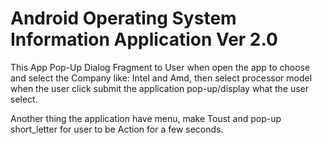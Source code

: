# Android Operating System Information Application Ver 2.0
This App Pop-Up Dialog Fragment to User when open the app to choose and select the Company like: Intel and Amd, then select processor model
when the user click submit the application pop-up/display what the user select.

Another thing the application have menu, make Toust and pop-up short_letter for user to be Action for a few seconds.
